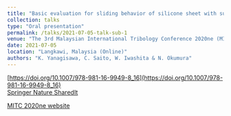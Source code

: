 ```yaml
---
title: "Basic evaluation for sliding behavior of silicone sheet with surface topography using equation of motion"
collection: talks
type: "Oral presentation"
permalink: /talks/2021-07-05-talk-sub-1
venue: "The 3rd Malaysian International Tribology Conference 2020ne (MITC 2020ne)"
date: 2021-07-05
location: "Langkawi, Malaysia (Online)"
authors: "K. Yanagisawa, C. Saito, W. Iwashita & N. Okumura"
---
```


[https://doi.org/10.1007/978-981-16-9949-8_16](https://doi.org/10.1007/978-981-16-9949-8_16)<br>
<a href="https://rdcu.be/dwiR8" target="_blank">Springer Nature SharedIt</a>

<a href="https://www.mitc2020.mytribos.org/" target="_blank">MITC 2020ne website</a>
